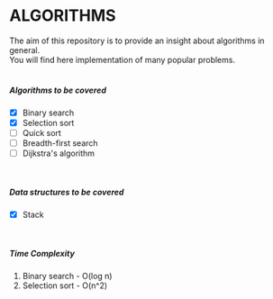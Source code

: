 # ALGORITHMS

The aim of this repository is to provide an insight about algorithms in general.<br/>
You will find here implementation of many popular problems.
<br/><br/>

##### Algorithms to be covered
- [X] Binary search
- [X] Selection sort
- [ ] Quick sort
- [ ] Breadth-first search
- [ ] Dijkstra's algorithm
<br/>

##### Data structures to be covered
- [X] Stack
<br/>

##### Time Complexity

1. Binary search - O(log n)
2. Selection sort - O(n^2)
